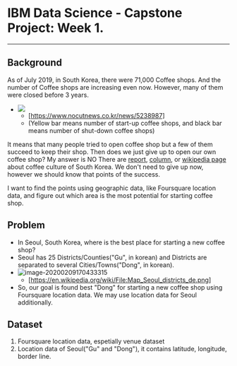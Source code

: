 # IBM Data Science - Capstone Project: Week 1.

---

## Background

As of July 2019, in South Korea, there were 71,000 Coffee shops. And the number of Coffee shops are increasing even now. However, many of them were closed before 3 years. 

- ![](https://file2.nocutnews.co.kr/newsroom/image/2019/11/06/20191106105353856742_0_710_555.jpg)
  - [https://www.nocutnews.co.kr/news/5238987]
  - (Yellow bar means number of start-up coffee shops, and black bar means number of shut-down coffee shops)

It means that many people tried to open coffee shop but a few of them succeed to keep their shop. Then does we just give up to open our own coffee shop? My answer is NO There are [report](https://www.reuters.com/article/us-southkorea-coffee/coffee-wars-south-koreas-cafe-boom-nears-saturation-point-idUSKCN0X12GF), [column](https://medium.com/the-conscious-traveller/koreas-coffee-culture-f3bcfa4ba7c8), or [wikipedia page](https://en.wikipedia.org/wiki/Coffee_in_Korea) about coffee culture of South Korea. We don't need to give up now, however we should know that points of the success. 

I want to find the points using geographic data, like Foursquare location data, and figure out which area is the most potential for starting coffee shop.

## Problem

- In Seoul, South Korea, where is the best place for starting a new coffee shop?
- Seoul has 25 Districts/Counties("Gu", in korean) and Districts are separated to several Cities/Towns("Dong", in korean).
- ![image-20200209170433315](https://upload.wikimedia.org/wikipedia/commons/a/a2/Map_Seoul_districts_de.png)
  - [https://en.wikipedia.org/wiki/File:Map_Seoul_districts_de.png]
- So, our goal is found best "Dong" for starting a new coffee shop using Foursquare location data. We may use location data for Seoul additionally.

## Dataset

1. Foursquare location data, espetially venue dataset
2. Location data of Seoul("Gu" and "Dong"), it contains latitude, longitude, border line. 